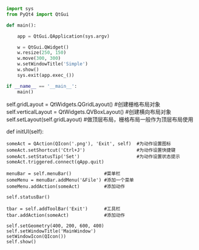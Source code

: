 ```python
import sys
from PyQt4 import QtGui

def main():

    app = QtGui.QApplication(sys.argv)

    w = QtGui.QWidget()
    w.resize(250, 150)
    w.move(300, 300)
    w.setWindowTitle('Simple')
    w.show()
    sys.exit(app.exec_())

if __name__ == '__main__':
    main()
```
self.gridLayout = QtWidgets.QGridLayout() #创建栅格布局对象
self.verticalLayout = QtWidgets.QVBoxLayout() #创建横向布局对象
self.setLayout(self.gridLayout) #做顶层布局，栅格布局一般作为顶层布局使用


def initUI(self):

    someAct = QAction(QIcon('.png'), 'Exit', self)  #为动作设置图标
    someAct.setShortcut('Ctrl+J')                   #为动作设置快捷键
    someAct.setStatusTip('Set')                     #为动作设置状态提示
    someAct.triggered.connect(qApp.quit)

    menuBar = self.menuBar()            #菜单栏
    someMenu = menuBar.addMenu('&File') #添加一个菜单
    someMenu.addAction(someAct)         #添加动作

    self.statusBar()

    tbar = self.addToolBar('Exit')      #工具栏
    tbar.addAction(someAct)             #添加动作

    self.setGeometry(400, 200, 600, 400)
    self.setWindowTitle('MainWindow')
    setWindowIcon(QIcon())
    self.show()
